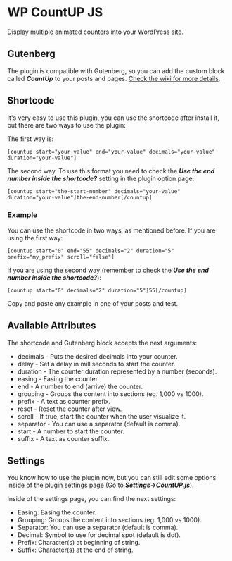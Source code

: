 # WP CountUP JS

Display multiple animated counters into your WordPress site.

## Gutenberg

The plugin is compatible with Gutenberg, so you can add the custom block called _**CountUp**_ to your posts and pages. [Check the wiki for more details](https://github.com/roelmagdaleno/wp-countup-js/wiki/Gutenberg-Block).

## Shortcode

It's very easy to use this plugin, you can use the shortcode after install it, but there are two ways to use the plugin:

The first way is:

```
[countup start="your-value" end="your-value" decimals="your-value" duration="your-value"]
```
The second way. To use this format you need to check the **_Use the end number inside the shortcode?_** setting in the plugin option page:

```
[countup start="the-start-number" decimals="your-value" duration="your-value"]the-end-number[/countup]
```

### Example

You can use the shortcode in two ways, as mentioned before. If you are using the first way:

```
[countup start="0" end="55" decimals="2" duration="5" prefix="my_prefix" scroll="false"]
```

If you are using the second way (remember to check the **_Use the end number inside the shortcode?_**):

```
[countup start="0" decimals="2" duration="5"]55[/countup]
```

Copy and paste any example in one of your posts and test.

## Available Attributes

The shortcode and Gutenberg block accepts the next arguments:

- decimals - Puts the desired decimals into your counter.
- delay - Set a delay in milliseconds to start the counter.
- duration - The counter duration represented by a number (seconds).
- easing - Easing the counter.
- end - A number to end (arrive) the counter.
- grouping - Groups the content into sections (eg. 1,000 vs 1000).
- prefix - A text as counter prefix.
- reset - Reset the counter after view.
- scroll - If true, start the counter when the user visualize it.
- separator - You can use a separator (default is comma).
- start - A number to start the counter.
- suffix - A text as counter suffix.

## Settings

You know how to use the plugin now, but you can still edit some options inside of the plugin settings page (Go to _**Settings->CountUP.js**_).

Inside of the settings page, you can find the next settings:

- Easing: Easing the counter.
- Grouping: Groups the content into sections (eg. 1,000 vs 1000).
- Separator: You can use a separator (default is comma).
- Decimal: Symbol to use for decimal spot (default is dot).
- Prefix: Character(s) at beginning of string.
- Suffix: Character(s) at the end of string.

